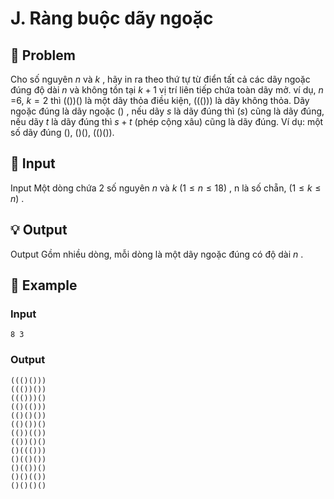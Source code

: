 # J. Ràng buộc dãy ngoặc

## 📖 Problem

Cho số nguyên
$n$
và
$k$
, hãy in ra theo thứ tự từ điển tất cả các dãy ngoặc đúng độ dài
$n$
và không tồn tại
$k+ 1$
vị trí liên tiếp chứa toàn dãy mở. ví dụ,
$n$
=6,
$k= 2$
thì (())() là một dãy thỏa điều kiện, ((())) là dãy không thỏa. Dãy ngoặc đúng là dãy ngoặc
$()$
, nếu dãy
$s$
là dãy đúng thì
$(s)$
cũng là dãy đúng, nếu dãy
$t$
là dãy đúng thì
$s+t$
(phép cộng xâu) cũng là dãy đúng.
Ví dụ: một số dãy đúng (), ()(), (()()).


## 🧩 Input

Input
Một dòng chứa
$2$
số nguyên
$n$
và
$k$
$(1 ≤n≤ 18)$
, n là số chẵn,
$(1 ≤k≤n)$
.


## 💡 Output

Output
Gồm nhiều dòng, mỗi dòng là một dãy ngoặc đúng có độ dài
$n$
.


## 🧠 Example

### Input

```text
8 3
```

### Output

```text
((()()))
((())())
((()))()
(()(()))
(()()())
(()())()
(())(())
(())()()
()((()))
()(()())
()(())()
()()(())
()()()()
```


